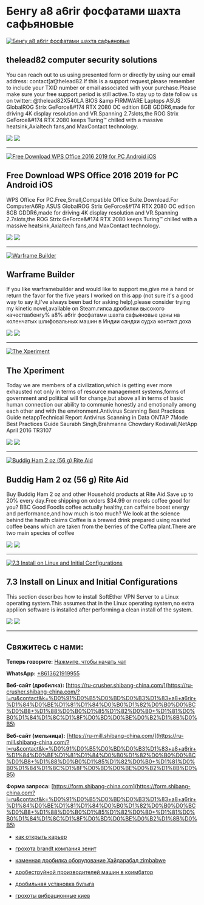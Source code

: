 # Бенгу a8 a6rir фосфатами шахта сафьяновые

<a href="https://swt.shibang-china.com/?n=lxq&l=ru&img&k=%D0%91%D0%B5%D0%BD%D0%B3%D1%83+a8+a6rir+%D1%84%D0%BE%D1%81%D1%84%D0%B0%D1%82%D0%B0%D0%BC%D0%B8+%D1%88%D0%B0%D1%85%D1%82%D0%B0+%D1%81%D0%B0%D1%84%D1%8C%D1%8F%D0%BD%D0%BE%D0%B2%D1%8B%D0%B5" target="_blank">![Бенгу a8 a6rir фосфатами шахта сафьяновые](http://static.shibang-china.com/all-800x300/768.jpg)</a>

## thelead82 computer security solutions
You can reach out to us using presented form or directly by using our email address: contact[at]thelead82.If this is a support request,please remember to include your TXID number or email associated with your purchase.Please make sure your free support period is still active.To stay up to date follow us on twitter: @thelead82X540LA BIOS &amp FIRMWARE Laptops ASUS GlobalROG Strix GeForce&#174 RTX 2080 OC edition 8GB GDDR6,made for driving 4K display resolution and VR.Spanning 2.7slots,the ROG Strix GeForce&#174 RTX 2080 keeps Turing™ chilled with a massive heatsink,Axialtech fans,and MaxContact technology.


<a href="https://whatsapp.shibangsoft.com/WhatsApp.php" target="_blank" title="WhatsApp">![](http://static.shibang-china.com/icon/whatsapp.png)</a> <a href="https://swt.shibang-china.com/?n=lxq&l=ru&icon&k=%D0%91%D0%B5%D0%BD%D0%B3%D1%83+a8+a6rir+%D1%84%D0%BE%D1%81%D1%84%D0%B0%D1%82%D0%B0%D0%BC%D0%B8+%D1%88%D0%B0%D1%85%D1%82%D0%B0+%D1%81%D0%B0%D1%84%D1%8C%D1%8F%D0%BD%D0%BE%D0%B2%D1%8B%D0%B5" target="_blank">![](http://static.shibang-china.com/icon/chat-ru.png)</a>

---

<a href="https://swt.shibang-china.com/?n=lxq&l=ru&img&k=%D0%91%D0%B5%D0%BD%D0%B3%D1%83+a8+a6rir+%D1%84%D0%BE%D1%81%D1%84%D0%B0%D1%82%D0%B0%D0%BC%D0%B8+%D1%88%D0%B0%D1%85%D1%82%D0%B0+%D1%81%D0%B0%D1%84%D1%8C%D1%8F%D0%BD%D0%BE%D0%B2%D1%8B%D0%B5" target="_blank">![Free Download WPS Office 2016 2019 for PC Android iOS](http://static.shibang-china.com/all-800x300/468.jpg)</a>

## Free Download WPS Office 2016 2019 for PC Android iOS
WPS Office For PC.Free,Small,Compatible Office Suite.Download.For ComputerA6Rp ASUS GlobalROG Strix GeForce&#174 RTX 2080 OC edition 8GB GDDR6,made for driving 4K display resolution and VR.Spanning 2.7slots,the ROG Strix GeForce&#174 RTX 2080 keeps Turing™ chilled with a massive heatsink,Axialtech fans,and MaxContact technology.


<a href="https://whatsapp.shibangsoft.com/WhatsApp.php" target="_blank" title="WhatsApp">![](http://static.shibang-china.com/icon/whatsapp.png)</a> <a href="https://swt.shibang-china.com/?n=lxq&l=ru&icon&k=%D0%91%D0%B5%D0%BD%D0%B3%D1%83+a8+a6rir+%D1%84%D0%BE%D1%81%D1%84%D0%B0%D1%82%D0%B0%D0%BC%D0%B8+%D1%88%D0%B0%D1%85%D1%82%D0%B0+%D1%81%D0%B0%D1%84%D1%8C%D1%8F%D0%BD%D0%BE%D0%B2%D1%8B%D0%B5" target="_blank">![](http://static.shibang-china.com/icon/chat-ru.png)</a>

---

<a href="https://swt.shibang-china.com/?n=lxq&l=ru&img&k=%D0%91%D0%B5%D0%BD%D0%B3%D1%83+a8+a6rir+%D1%84%D0%BE%D1%81%D1%84%D0%B0%D1%82%D0%B0%D0%BC%D0%B8+%D1%88%D0%B0%D1%85%D1%82%D0%B0+%D1%81%D0%B0%D1%84%D1%8C%D1%8F%D0%BD%D0%BE%D0%B2%D1%8B%D0%B5" target="_blank">![Warframe Builder](http://static.shibang-china.com/all-800x300/343.jpg)</a>

## Warframe Builder
If you like warframebuilder and would like to support me,give me a hand or return the favor for the five years I worked on this app (not sure it's a good way to say it,I've always been bad for asking help),please consider trying my kinetic novel,available on Steam.гипса дробилки высокого качествабенгу% a8% a6rir фосфатами шахта сафьяновые цены на коленчатых шлифовальных машин в Индии сандхи судха контакт доха


<a href="https://whatsapp.shibangsoft.com/WhatsApp.php" target="_blank" title="WhatsApp">![](http://static.shibang-china.com/icon/whatsapp.png)</a> <a href="https://swt.shibang-china.com/?n=lxq&l=ru&icon&k=%D0%91%D0%B5%D0%BD%D0%B3%D1%83+a8+a6rir+%D1%84%D0%BE%D1%81%D1%84%D0%B0%D1%82%D0%B0%D0%BC%D0%B8+%D1%88%D0%B0%D1%85%D1%82%D0%B0+%D1%81%D0%B0%D1%84%D1%8C%D1%8F%D0%BD%D0%BE%D0%B2%D1%8B%D0%B5" target="_blank">![](http://static.shibang-china.com/icon/chat-ru.png)</a>

---

<a href="https://swt.shibang-china.com/?n=lxq&l=ru&img&k=%D0%91%D0%B5%D0%BD%D0%B3%D1%83+a8+a6rir+%D1%84%D0%BE%D1%81%D1%84%D0%B0%D1%82%D0%B0%D0%BC%D0%B8+%D1%88%D0%B0%D1%85%D1%82%D0%B0+%D1%81%D0%B0%D1%84%D1%8C%D1%8F%D0%BD%D0%BE%D0%B2%D1%8B%D0%B5" target="_blank">![The Xperiment](http://static.shibang-china.com/all-800x300/706.jpg)</a>

## The Xperiment
Today we are members of a civilization,which is getting ever more exhausted not only in terms of resource management systems,forms of government and political will for change,but above all in terms of basic human connection our ability to communie honestly and emotionally among each other and with the environment.Antivirus Scanning Best Practices Guide netappTechnical Report Antivirus Scanning in Data ONTAP 7Mode Best Practices Guide Saurabh Singh,Brahmanna Chowdary Kodavali,NetApp April 2016 TR3107


<a href="https://whatsapp.shibangsoft.com/WhatsApp.php" target="_blank" title="WhatsApp">![](http://static.shibang-china.com/icon/whatsapp.png)</a> <a href="https://swt.shibang-china.com/?n=lxq&l=ru&icon&k=%D0%91%D0%B5%D0%BD%D0%B3%D1%83+a8+a6rir+%D1%84%D0%BE%D1%81%D1%84%D0%B0%D1%82%D0%B0%D0%BC%D0%B8+%D1%88%D0%B0%D1%85%D1%82%D0%B0+%D1%81%D0%B0%D1%84%D1%8C%D1%8F%D0%BD%D0%BE%D0%B2%D1%8B%D0%B5" target="_blank">![](http://static.shibang-china.com/icon/chat-ru.png)</a>

---

<a href="https://swt.shibang-china.com/?n=lxq&l=ru&img&k=%D0%91%D0%B5%D0%BD%D0%B3%D1%83+a8+a6rir+%D1%84%D0%BE%D1%81%D1%84%D0%B0%D1%82%D0%B0%D0%BC%D0%B8+%D1%88%D0%B0%D1%85%D1%82%D0%B0+%D1%81%D0%B0%D1%84%D1%8C%D1%8F%D0%BD%D0%BE%D0%B2%D1%8B%D0%B5" target="_blank">![Buddig Ham 2 oz (56 g) Rite Aid](http://static.shibang-china.com/all-800x300/1208.jpg)</a>

## Buddig Ham 2 oz (56 g) Rite Aid
Buy Buddig Ham 2 oz and other Household products at Rite Aid.Save up to 20% every day.Free shipping on orders $34.99 or moreIs coffee good for you? BBC Good FoodIs coffee actually healthy,can caffeine boost energy and performance,and how much is too much? We look at the science behind the health claims Coffee is a brewed drink prepared using roasted coffee beans which are taken from the berries of the Coffea plant.There are two main species of coffee


<a href="https://whatsapp.shibangsoft.com/WhatsApp.php" target="_blank" title="WhatsApp">![](http://static.shibang-china.com/icon/whatsapp.png)</a> <a href="https://swt.shibang-china.com/?n=lxq&l=ru&icon&k=%D0%91%D0%B5%D0%BD%D0%B3%D1%83+a8+a6rir+%D1%84%D0%BE%D1%81%D1%84%D0%B0%D1%82%D0%B0%D0%BC%D0%B8+%D1%88%D0%B0%D1%85%D1%82%D0%B0+%D1%81%D0%B0%D1%84%D1%8C%D1%8F%D0%BD%D0%BE%D0%B2%D1%8B%D0%B5" target="_blank">![](http://static.shibang-china.com/icon/chat-ru.png)</a>

---

<a href="https://swt.shibang-china.com/?n=lxq&l=ru&img&k=%D0%91%D0%B5%D0%BD%D0%B3%D1%83+a8+a6rir+%D1%84%D0%BE%D1%81%D1%84%D0%B0%D1%82%D0%B0%D0%BC%D0%B8+%D1%88%D0%B0%D1%85%D1%82%D0%B0+%D1%81%D0%B0%D1%84%D1%8C%D1%8F%D0%BD%D0%BE%D0%B2%D1%8B%D0%B5" target="_blank">![7.3 Install on Linux and Initial Configurations](http://static.shibang-china.com/all-800x300/1261.jpg)</a>

## 7.3 Install on Linux and Initial Configurations
This section describes how to install SoftEther VPN Server to a Linux operating system.This assumes that in the Linux operating system,no extra appliion software is installed after performing a clean install of the system.

<a href="https://whatsapp.shibangsoft.com/WhatsApp.php" target="_blank" title="WhatsApp">![](http://static.shibang-china.com/icon/whatsapp.png)</a> <a href="https://swt.shibang-china.com/?l=ru&icon&k=%D0%91%D0%B5%D0%BD%D0%B3%D1%83+a8+a6rir+%D1%84%D0%BE%D1%81%D1%84%D0%B0%D1%82%D0%B0%D0%BC%D0%B8+%D1%88%D0%B0%D1%85%D1%82%D0%B0+%D1%81%D0%B0%D1%84%D1%8C%D1%8F%D0%BD%D0%BE%D0%B2%D1%8B%D0%B5" target="_blank">![](http://static.shibang-china.com/icon/chat-ru.png)</a>

---
## Свяжитесь с нами:

**Теперь говорите:** [Нажмите, чтобы начать чат](https://swt.shibang-china.com?l=ru&contact&k=%D0%91%D0%B5%D0%BD%D0%B3%D1%83+a8+a6rir+%D1%84%D0%BE%D1%81%D1%84%D0%B0%D1%82%D0%B0%D0%BC%D0%B8+%D1%88%D0%B0%D1%85%D1%82%D0%B0+%D1%81%D0%B0%D1%84%D1%8C%D1%8F%D0%BD%D0%BE%D0%B2%D1%8B%D0%B5)

**WhatsApp:**  [+8613621919955](https://whatsapp.shibangsoft.com/WhatsApp.php)

**Веб-сайт (дробилка):** [https://ru-crusher.shibang-china.com/](https://ru-crusher.shibang-china.com/?l=ru&contact&k=%D0%91%D0%B5%D0%BD%D0%B3%D1%83+a8+a6rir+%D1%84%D0%BE%D1%81%D1%84%D0%B0%D1%82%D0%B0%D0%BC%D0%B8+%D1%88%D0%B0%D1%85%D1%82%D0%B0+%D1%81%D0%B0%D1%84%D1%8C%D1%8F%D0%BD%D0%BE%D0%B2%D1%8B%D0%B5)

**Веб-сайт (мельница):** [https://ru-mill.shibang-china.com/](https://ru-mill.shibang-china.com/?l=ru&contact&k=%D0%91%D0%B5%D0%BD%D0%B3%D1%83+a8+a6rir+%D1%84%D0%BE%D1%81%D1%84%D0%B0%D1%82%D0%B0%D0%BC%D0%B8+%D1%88%D0%B0%D1%85%D1%82%D0%B0+%D1%81%D0%B0%D1%84%D1%8C%D1%8F%D0%BD%D0%BE%D0%B2%D1%8B%D0%B5)

**Форма запроса:** [https://form.shibang-china.com](https://form.shibang-china.com?l=ru&contact&k=%D0%91%D0%B5%D0%BD%D0%B3%D1%83+a8+a6rir+%D1%84%D0%BE%D1%81%D1%84%D0%B0%D1%82%D0%B0%D0%BC%D0%B8+%D1%88%D0%B0%D1%85%D1%82%D0%B0+%D1%81%D0%B0%D1%84%D1%8C%D1%8F%D0%BD%D0%BE%D0%B2%D1%8B%D0%B5)

* [как открыть карьер](../57/%D0%BA%D0%B0%D0%BA%20%D0%BE%D1%82%D0%BA%D1%80%D1%8B%D1%82%D1%8C%20%D0%BA%D0%B0%D1%80%D1%8C%D0%B5%D1%80.md)

* [грохота brandt компания зенит](../53/%D0%B3%D1%80%D0%BE%D1%85%D0%BE%D1%82%D0%B0%20brandt%20%D0%BA%D0%BE%D0%BC%D0%BF%D0%B0%D0%BD%D0%B8%D1%8F%20%D0%B7%D0%B5%D0%BD%D0%B8%D1%82.md)

* [каменная дробилка оборудование Хайдарабад zimbabwe](../57/%D0%BA%D0%B0%D0%BC%D0%B5%D0%BD%D0%BD%D0%B0%D1%8F%20%D0%B4%D1%80%D0%BE%D0%B1%D0%B8%D0%BB%D0%BA%D0%B0%20%D0%BE%D0%B1%D0%BE%D1%80%D1%83%D0%B4%D0%BE%D0%B2%D0%B0%D0%BD%D0%B8%D0%B5%20%D0%A5%D0%B0%D0%B9%D0%B4%D0%B0%D1%80%D0%B0%D0%B1%D0%B0%D0%B4%20zimbabwe.md)

* [дробеструйной производителей машин в коимбатор](../60/%D0%B4%D1%80%D0%BE%D0%B1%D0%B5%D1%81%D1%82%D1%80%D1%83%D0%B9%D0%BD%D0%BE%D0%B9%20%D0%BF%D1%80%D0%BE%D0%B8%D0%B7%D0%B2%D0%BE%D0%B4%D0%B8%D1%82%D0%B5%D0%BB%D0%B5%D0%B9%20%D0%BC%D0%B0%D1%88%D0%B8%D0%BD%20%D0%B2%20%D0%BA%D0%BE%D0%B8%D0%BC%D0%B1%D0%B0%D1%82%D0%BE%D1%80.md)

* [дробильная установка булыга](../59/%D0%B4%D1%80%D0%BE%D0%B1%D0%B8%D0%BB%D1%8C%D0%BD%D0%B0%D1%8F%20%D1%83%D1%81%D1%82%D0%B0%D0%BD%D0%BE%D0%B2%D0%BA%D0%B0%20%D0%B1%D1%83%D0%BB%D1%8B%D0%B3%D0%B0.md)

* [грохоты вибрационные киев](../59/%D0%B3%D1%80%D0%BE%D1%85%D0%BE%D1%82%D1%8B%20%D0%B2%D0%B8%D0%B1%D1%80%D0%B0%D1%86%D0%B8%D0%BE%D0%BD%D0%BD%D1%8B%D0%B5%20%D0%BA%D0%B8%D0%B5%D0%B2.md)